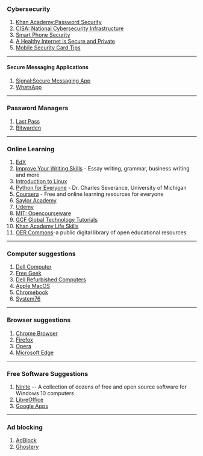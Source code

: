### Cybersecurity
1. [Khan Academy:Password Security](https://youtu.be/xH4lBPFWkUQ)
2. [CISA: National Cybersecurity Infrastructure](https://www.cisa.gov/cybersecurity)
3. [Smart Phone Security](https://www.fcc.gov/smartphone-security)
4. [A Healthy Internet is Secure and Private](https://www.mozilla.org/en-US/internet-health/privacy-security/)
5. [Mobile Security Card Tips](https://www.cisa.gov/sites/default/files/publications/Mobile%20Security%20Tip%20Card_4.pdf)
---
#### Secure Messaging Applications
1. [Signal:Secure Messaging App](https://signal.org/)
2. [WhatsApp](https://www.whatsapp.com/?lang=en)
---
### Password Managers
1. [Last Pass](https://www.lastpass.com/)
2. [Bitwarden](https://bitwarden.com/)
---
### Online Learning
1. [EdX](https;//www.edx.org)
2. [Improve Your Writing Skills](https://www.edx.org/learn/writing) - Essay writing, grammar, business writing and more
3. [Introduction to Linux](https://www.edx.org/course/introduction-to-linux)
4. [Python for Everyone](https://www.py4e.com/lessons) - Dr. Charles Severance, University of Michigan
5. [Coursera](https://www.coursera.org) - Free and online learning resources for everyone
6. [Saylor Academy](https://www.saylor.org/)
7. [Udemy](https://udemy.com)
8. [MIT: Opencourseware](http://ocw.mit.edu/index.htm)
9. [GCF Global Technology Tutorials](https://edu.gcfglobal.org/en/subjects/tech/)
10. [Khan Academy Life Skills](https://www.khanacademy.org/college-careers-more)
11. [OER Commons](https://www.oercommons.org/)-a public digital library of open educational resources
---
### Computer suggestions
1. [Dell Computer](https://www.dell.com/learn/us/en/22/campaigns/outlet)
2. [Free Geek](https://www.ebay.com/str/freegeekbasicsstore)
3. [Dell Refurbished Computers](https://www.dellrefurbished.com/)
4. [Apple MacOS](https://www.apple.com/shop/refurbished/mac)
5. [Chromebook](https://www.google.com/chromebook/)
6. [System76](https://system76.com)
----
### Browser suggestions
1. [Chrome Browser](https://support.google.com/chrome/answer/95346?co=GENIE.Platform%3DDesktop&amp;hl=en)
2. [Firefox](https://www.mozilla.org/en-US/firefox/new/)
3. [Opera](https://www.opera.com/)
4. [Microsoft Edge](https://www.microsoft.com/en-us/edge)
---
### Free Software Suggestions

1. [Ninite](https://ninite.com) -- A collection of dozens of free and open source software for Windows 10 computers
2. [LibreOffice](https://www.libreoffice.org/) 
3. [Google Apps](https://workspace.google.com/)
----
### Ad blocking
1. [AdBlock](https://getadblock.com/)
2. [Ghostery](https://www.ghostery.com/)

